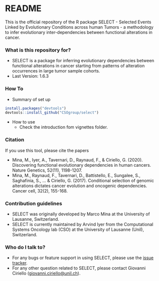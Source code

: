 # README #

This is the official repository of the R package SELECT - Selected Events Linked by Evolutionary Conditions across human Tumors - a methodology to infer evolutionary inter-dependencies between functional alterations in cancer.

### What is this repository for? ###

* SELECT is a package for inferring evolutionary dependencies between functional alterations in cancer starting from patterns of alteration occurrences in large tumor sample cohorts.
* Last Version: 1.6.3


### How To ###

* Summary of set up

``` r
install.packages("devtools")
devtools::install_github("CSOgroup/select")
```

* How to use
	- Check the introduction fom vignettes folder.

### Citation ###

If you use this tool, please cite the papers

- Mina, M., Iyer, A., Tavernari, D., Raynaud, F., & Ciriello, G. (2020). Discovering functional evolutionary dependencies in human cancers. Nature Genetics, 52(11), 1198-1207.
- Mina, M., Raynaud, F., Tavernari, D., Battistello, E., Sungalee, S., Saghafinia, S., ... & Ciriello, G. (2017). Conditional selection of genomic alterations dictates cancer evolution and oncogenic dependencies. Cancer cell, 32(2), 155-168.

### Contribution guidelines ###

- SELECT was originally developed by Marco Mina at the University of Lausanne, Switzerland.
- SELECT is currently maintained by Arvind Iyer from the Computational Systems Oncology lab (CSO) at the University of Lausanne (Unil), Switzerland.

### Who do I talk to? ###

* For any bugs or feature support in using SELECT, please use the [issue tracker][issue-tracker].
* For any other question related to SELECT, please contact Giovanni Ciriello (giovanni.ciriello@unil.ch).


[issue-tracker]: https://github.com/CSOgroup/select/issues